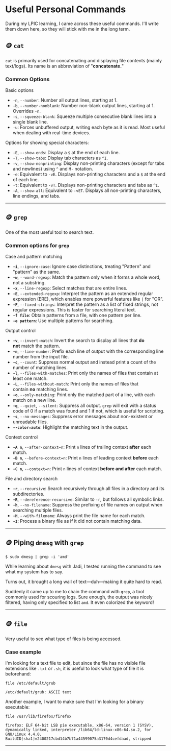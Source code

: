 # Useful Personal Commands

During my LPIC learning, I came across these useful commands. I'll write them down here, so they will stick with me in the long term.

## 🪙 `cat`
`cat` is primarily used for concatenating and displaying file contents (mainly text/logs). Its name is an abbreviation of "**concatenate.**"

### Common Options
Basic options
- `-n`, `--number`: Number all output lines, starting at 1.
- `-b`, `--number-nonblank`: Number non-blank output lines, starting at 1. Overrides `-n`.
- `-s`, `--squeeze-blank`: Squeeze multiple consecutive blank lines into a single blank line.
- `-u`: Forces unbuffered output, writing each byte as it is read. Most useful when dealing with real-time devices. 

Options for showing special characters:
- `-E`, `--show-ends`: Display a `$` at the end of each line.
- `-T`, `--show-tabs`: Display tab characters as `^I`.
- `-v`, `--show-nonprinting`: Display non-printing characters (except for tabs and newlines) using `^` and `M-` notation.
- `-e`: Equivalent to `-vE`. Displays non-printing characters and a `$` at the end of each line.
- `-t`: Equivalent to `-vT`. Displays non-printing characters and tabs as `^I`.
- `-A`, `--show-all`: Equivalent to `-vET`. Displays all non-printing characters, line endings, and tabs. 

---

## 🪙 `grep`
One of the most useful tool to search text.

### Common options for `grep`
Case and pattern matching
- **`-i`**, `--ignore-case`: Ignore case distinctions, treating "Pattern" and "pattern" as the same.
- **`-w`**, `--word-regexp`: Match the pattern only when it forms a whole word, not a substring.
- **`-x`**, `--line-regexp`: Select matches that are entire lines.
- **`-E`**, `--extended-regexp`: Interpret the pattern as an extended regular expression (ERE), which enables more powerful features like `|` for "OR".
- **`-F`**, `--fixed-strings`: Interpret the pattern as a list of fixed strings, not regular expressions. This is faster for searching literal text.
- **`-f file`**: Obtain patterns from a file, with one pattern per line.
- **`-e pattern`**: Use multiple patterns for searching. 

Output control
- **`-v`**, `--invert-match`: Invert the search to display all lines that **do not** match the pattern.
- **`-n`**, `--line-number`: Prefix each line of output with the corresponding line number from the input file.
- **`-c`**, `--count`: Suppress normal output and instead print a count of the number of matching lines.
- **`-l`**, `--files-with-matches`: Print only the names of files that contain at least one match.
- **`-L`**, `--files-without-match`: Print only the names of files that contain **no** matching lines.
- **`-o`**, `--only-matching`: Print only the matched part of a line, with each match on a new line.
- **`-q`**, `--quiet`, `--silent`: Suppress all output. `grep` will exit with a status code of 0 if a match was found and 1 if not, which is useful for scripting.
- **`-s`**, `--no-messages`: Suppress error messages about non-existent or unreadable files.
- **`--color=auto`**: Highlight the matching text in the output. 

Context control
- **`-A n`**, `--after-context=n`: Print `n` lines of trailing context **after** each match.
- **`-B n`**, `--before-context=n`: Print `n` lines of leading context **before** each match.
- **`-C n`**, `--context=n`: Print `n` lines of context **before and after** each match. 

File and directory search

- **`-r`**, `--recursive`: Search recursively through all files in a directory and its subdirectories.
- **`-R`**, `--dereference-recursive`: Similar to `-r`, but follows all symbolic links.
- **`-h`**, `--no-filename`: Suppress the prefixing of file names on output when searching multiple files.
- **`-H`**, `--with-filename`: Always print the file name for each match.
- **`-I`**: Process a binary file as if it did not contain matching data.

---

## 🪙 Piping `dmesg` with `grep`
```
$ sudo dmesg | grep -i 'amd'
```
While learning about `dmesg` with Jadi, I tested running the command to see what my system has to say.  

Turns out, it brought a long wall of text—duh—making it quite hard to read. 

Suddenly it came up to me to chain the command with `grep`, a tool commonly used for scouring logs. Sure enough, the output was nicely filtered, having only specified to list  `amd`. It even colorized the keyword!

---

## 🪙 `file`

Very useful to see what type of files is being accessed. 

### Case example
I'm looking for a text file to edit, but since the file has no visible file extensions like `.txt` or `.sh`, it is useful to look what type of file it is beforehand:
```
file /etc/default/grub

/etc/default/grub: ASCII text
```


Another example, I want to make sure that I'm looking for a binary executable:
```
file /usr/lib/firefox/firefox

firefox: ELF 64-bit LSB pie executable, x86-64, version 1 (SYSV), dynamically linked, interpreter /lib64/ld-linux-x86-64.so.2, for GNU/Linux 4.4.0, BuildID[sha1]=2400217cbd14b7b71a44599075a3170d4cefdaad, stripped
```

---

